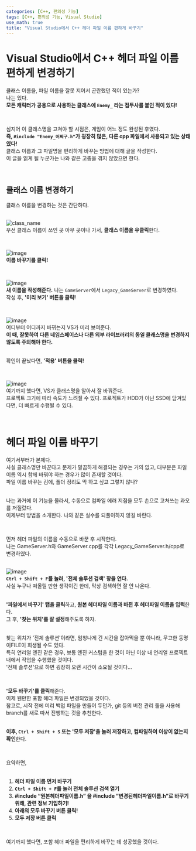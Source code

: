 ```yaml
---
categories: [C++, 편의성 기능]
tags: [C++, 편의성 기능, Visual Studio]
use_math: true
title: "Visual Studio에서 C++ 헤더 파일 이름 편하게 바꾸기"
---
```


# Visual Studio에서 C++ 헤더 파일 이름 편하게 변경하기  
클래스 이름을, 파일 이름을 잘못 지어서 곤란했던 적이 있는가?  
나는 있다.  
**모든 캐릭터가 공용으로 사용하는 클래스에 `Enemy_` 라는 접두사를 붙인 적이 있다!**  

<br>

심지어 이 클래스명을 고쳐야 할 시점은, 게임이 어느 정도 완성된 후였다.  
**즉, `#include "Enemy_어쩌구.h"`가 굉장히 많은, 다른 cpp 파일에서 사용되고 있는 상태였다!**  
클래스 이름과 그 파일명을 편리하게 바꾸는 방법에 대해 글을 작성한다.  
이 글을 읽게 될 누군가는 나와 같은 고충을 겪지 않았으면 한다.  

<br>

## 클래스 이름 변경하기
클래스 이름을 변경하는 것은 간단하다.  
<br>

![class_name](https://github.com/Time-of/Time-of.github.io/assets/83389425/003ce0f6-d7f0-4ea0-a04c-30ce51d7ae8c)  
우선 클래스 이름이 쓰인 곳 아무 곳이나 가서, **클래스 이름을 우클릭**한다.  

<br>

![image](https://github.com/Time-of/Time-of.github.io/assets/83389425/8610de27-9179-49e8-b4c0-f0f58adf64fb)  
**이름 바꾸기를 클릭!**  

<br>

![image](https://github.com/Time-of/Time-of.github.io/assets/83389425/cec2de70-7b34-421c-b9a3-af7a73c28e5d)  
**새 이름을 작성해준다.** 나는 `GameServer`에서 `Legacy_GameServer`로 변경하였다.  
작성 후, **'미리 보기' 버튼을 클릭!**  

<br>

![image](https://github.com/Time-of/Time-of.github.io/assets/83389425/494bdd79-2335-49f1-bdaa-2b1f64395ae3)  
어디부터 어디까지 바뀌는지 VS가 미리 보여준다.  
**이 때, 잘못하여 다른 네임스페이스나 다른 외부 라이브러리의 동일 클래스명을 변경하지 않도록 주의해야 한다.**  
<br>

확인이 끝났다면, **'적용' 버튼을 클릭!**  

<br>

![image](https://github.com/Time-of/Time-of.github.io/assets/83389425/8d995a90-d1f1-4d3e-8076-3ba271766799)  
여기까지 했다면, VS가 클래스명을 알아서 잘 바꿔준다.  
프로젝트 크기에 따라 속도가 느려질 수 있다. 프로젝트가 HDD가 아닌 SSD에 담겨있다면, 더 빠르게 수행될 수 있다.  

<br>

# 헤더 파일 이름 바꾸기
여기서부터가 본제다.  
사실 클래스명만 바꾼다고 문제가 말끔하게 해결되는 경우는 거의 없고, 대부분은 파일 이름 역시 함께 바꿔야 하는 경우가 많이 존재할 것이다.  
파일 이름 바꾸는 김에, 폴더 정리도 막 하고 싶고 그렇지 않나?  
<br>

나는 과거에 이 기능을 몰라서, 수동으로 컴파일 에러 지점을 모두 손으로 고쳐쓰는 과오를 저질렀다.  
이제부터 방법을 소개한다. 나와 같은 실수를 되풀이하지 않길 바란다.  

<br>

먼저 헤더 파일의 이름을 수동으로 바꾼 후 시작한다.  
나는 GameServer.h와 GameServer.cpp를 각각 Legacy_GameServer.h/cpp로 변경하였다.  
<br>

![image](https://github.com/Time-of/Time-of.github.io/assets/83389425/b3ffe988-9ddf-4cf1-be10-af181a0752af)  
**`Ctrl + Shift + F`를 눌러, '전체 솔루션 검색' 창을 연다.**  
사실 누구나 떠올릴 만한 생각이긴 한데, 막상 검색하면 잘 안 나온다.  
<br>

**'파일에서 바꾸기' 탭을 클릭**하고, **원본 헤더파일 이름과 바뀐 후 헤더파일 이름을 입력**한다.  
그 후, **'찾는 위치'를 잘 설정**해주도록 하자.  
<br>

찾는 위치가 '전체 솔루션'이라면, 엄청나게 긴 시간을 잡아먹을 뿐 아니라, 무고한 동명이FILE이 희생될 수도 있다.  
특히 언리얼 엔진 같은 경우, 보통 엔진 커스텀을 한 것이 아닌 이상 내 언리얼 프로젝트 내에서 작업을 수행했을 것이다.  
'전체 솔루션'으로 하면 굉장히 오랜 시간이 소요될 것이다...  

<br>

**'모두 바꾸기'를 클릭**해준다.  
이제 웬만한 포함 헤더 파일은 변경되었을 것이다.  
참고로, 시작 전에 미리 백업 파일을 만들어 두던가, git 등의 버전 관리 툴을 사용해 branch를 새로 따서 진행하는 것을 추천한다.  
<br>

**이후, `Ctrl + Shift + S` 또는 '모두 저장'을 눌러 저장하고, 컴파일하여 이상이 없는지 확인**한다.  

<br>

요약하면,  
<br>

1.  **헤더 파일 이름 먼저 바꾸기**
2.  **`Ctrl + Shift + F`를 눌러 전체 솔루션 검색 열기**
3.  **#include “원본헤더파일이름.h” 을 #include “변경된헤더파일이름.h”로 바꾸기 위해, 관련 정보 기입하기!**
4.  **아래의 모두 바꾸기 버튼 클릭!**  
5.  **모두 저장 버튼 클릭**  

<br>

여기까지 했다면, 포함 헤더 파일을 편리하게 바꾸는 데 성공했을 것이다.  
<br>




